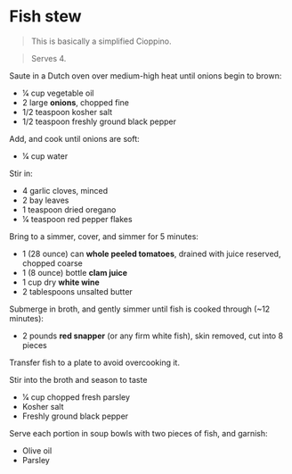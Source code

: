 Fish stew
=========

> This is basically a simplified Cioppino.

> Serves 4.

Saute in a Dutch oven over medium-high heat until onions begin to brown:

- 1⁄4 cup vegetable oil
- 2 large **onions**, chopped fine
- 1/2 teaspoon kosher salt
- 1/2 teaspoon freshly ground black pepper

Add, and cook until onions are soft:

- 1⁄4 cup water

Stir in:

- 4 garlic cloves, minced
- 2 bay leaves
- 1 teaspoon dried oregano
- 1⁄4 teaspoon red pepper flakes

Bring to a simmer, cover, and simmer for 5 minutes:

- 1 (28 ounce) can **whole peeled tomatoes**, drained with juice reserved, chopped coarse
- 1 (8 ounce) bottle **clam juice**
- 1 cup dry **white wine**
- 2 tablespoons unsalted butter

Submerge in broth, and gently simmer until fish is cooked through (~12 minutes):

- 2 pounds **red snapper** (or any firm white fish), skin removed, cut into 8 pieces

Transfer fish to a plate to avoid overcooking it.

Stir into the broth and season to taste

- 1⁄4 cup chopped fresh parsley
- Kosher salt
- Freshly ground black pepper

Serve each portion in soup bowls with two pieces of fish, and garnish:

- Olive oil
- Parsley
